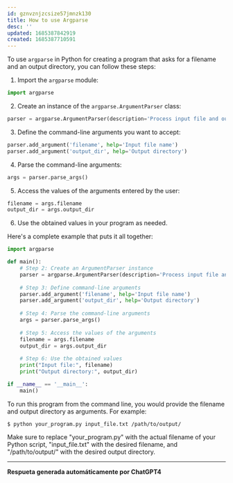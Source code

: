 ```yaml
---
id: gznvznjzcsize57jmnzk130
title: How to use Argparse
desc: ''
updated: 1685387842919
created: 1685387710591
---
```



To use `argparse` in Python for creating a program that asks for a filename and an output directory, you can follow these steps:

1. Import the `argparse` module:

```python
import argparse
```

2. Create an instance of the `argparse.ArgumentParser` class:

```python
parser = argparse.ArgumentParser(description='Process input file and output directory.')
```

3. Define the command-line arguments you want to accept:

```python
parser.add_argument('filename', help='Input file name')
parser.add_argument('output_dir', help='Output directory')
```

4. Parse the command-line arguments:

```python
args = parser.parse_args()
```

5. Access the values of the arguments entered by the user:

```python
filename = args.filename
output_dir = args.output_dir
```

6. Use the obtained values in your program as needed.

Here's a complete example that puts it all together:

```python
import argparse

def main():
    # Step 2: Create an ArgumentParser instance
    parser = argparse.ArgumentParser(description='Process input file and output directory.')
    
    # Step 3: Define command-line arguments
    parser.add_argument('filename', help='Input file name')
    parser.add_argument('output_dir', help='Output directory')
    
    # Step 4: Parse the command-line arguments
    args = parser.parse_args()
    
    # Step 5: Access the values of the arguments
    filename = args.filename
    output_dir = args.output_dir
    
    # Step 6: Use the obtained values
    print("Input file:", filename)
    print("Output directory:", output_dir)

if __name__ == '__main__':
    main()
```

To run this program from the command line, you would provide the filename and output directory as arguments. For example:

```
$ python your_program.py input_file.txt /path/to/output/
```

Make sure to replace "your_program.py" with the actual filename of your Python script, "input_file.txt" with the desired filename, and "/path/to/output/" with the desired output directory.

---

__Respueta generada automáticamente por ChatGPT4__ 
